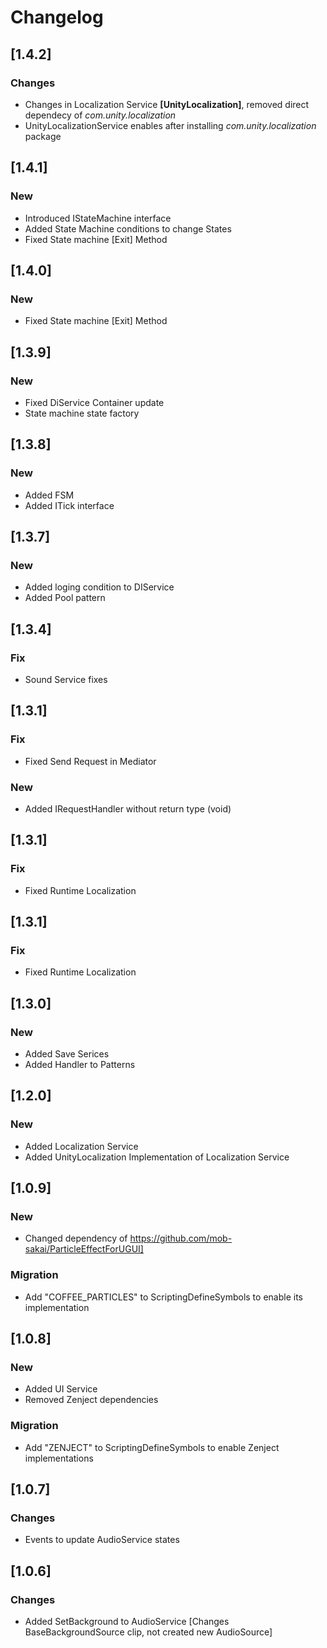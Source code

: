 # Changelog

## [1.4.2]
### Changes
- Changes in Localization Service **[UnityLocalization]**, removed direct dependecy of _com.unity.localization_
- UnityLocalizationService enables after installing _com.unity.localization_ package 

## [1.4.1]
### New
- Introduced IStateMachine interface
- Added State Machine conditions to change States
- Fixed State machine [Exit] Method

## [1.4.0]
### New
- Fixed State machine [Exit] Method

## [1.3.9]
### New
- Fixed DiService Container update
- State machine state factory

## [1.3.8]
### New
- Added FSM
- Added ITick interface

## [1.3.7]
### New
- Added loging condition to DIService
- Added Pool pattern

## [1.3.4]
### Fix
- Sound Service fixes

## [1.3.1]
### Fix
- Fixed Send Request in Mediator
### New
- Added IRequestHandler without return type (void)

## [1.3.1]
### Fix
- Fixed Runtime Localization

## [1.3.1]
### Fix
- Fixed Runtime Localization

## [1.3.0]
### New
- Added Save Serices
- Added Handler to Patterns

## [1.2.0]
### New
- Added Localization Service
- Added UnityLocalization Implementation of Localization Service

## [1.0.9]
### New
- Changed dependency of https://github.com/mob-sakai/ParticleEffectForUGUI]
### Migration
- Add "COFFEE_PARTICLES" to ScriptingDefineSymbols to enable its implementation

## [1.0.8]
### New
- Added UI Service
- Removed Zenject dependencies
### Migration
- Add "ZENJECT" to ScriptingDefineSymbols to enable Zenject implementations

## [1.0.7]
### Changes
- Events to update AudioService states

## [1.0.6]
### Changes
- Added SetBackground to AudioService [Changes BaseBackgroundSource clip, not created new AudioSource]
